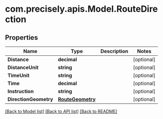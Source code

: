 
# com.precisely.apis.Model.RouteDirection

## Properties

Name | Type | Description | Notes
------------ | ------------- | ------------- | -------------
**Distance** | **decimal** |  | [optional] 
**DistanceUnit** | **string** |  | [optional] 
**TimeUnit** | **string** |  | [optional] 
**Time** | **decimal** |  | [optional] 
**Instruction** | **string** |  | [optional] 
**DirectionGeometry** | [**RouteGeometry**](RouteGeometry.md) |  | [optional] 

[[Back to Model list]](../README.md#documentation-for-models)
[[Back to API list]](../README.md#documentation-for-api-endpoints)
[[Back to README]](../README.md)

